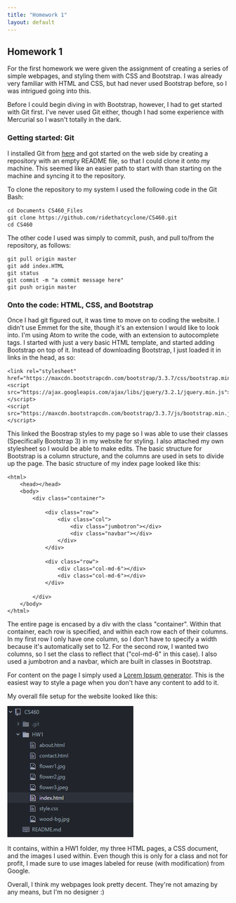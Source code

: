 ```yaml
---
title: "Homework 1"
layout: default
---
```


## Homework 1
For the first homework we were given the assignment of creating a series of simple webpages, and styling them with CSS and Bootstrap. I was already very familiar with HTML and CSS, but had never used Bootstrap before, so I was intrigued going into this.

Before I could begin diving in with Bootstrap, however, I had to get started with Git first. I've never used Git either, though I had some experience with Mercurial so I wasn't totally in the dark.

### Getting started: Git
I installed Git from [here](https://git-scm.com/) and got started on the web side by creating a repository with an empty README file, so that I could clone it onto my machine. This seemed like an easier path to start with than starting on the machine and syncing it to the repository.

To clone the repository to my system I used the following code in the Git Bash:

```
cd Documents CS460_Files
git clone https://github.com/ridethatcyclone/CS460.git
cd CS460
```

The other code I used was simply to commit, push, and pull to/from the repository, as follows:

```
git pull origin master
git add index.HTML
git status
git commit -m "a commit message here"
git push origin master
```

### Onto the code: HTML, CSS, and Bootstrap
Once I had git figured out, it was time to move on to coding the website. I didn't use Emmet for the site, though it's an extension I would like to look into. I'm using Atom to write the code, with an extension to autocomplete tags. I started with just a very basic HTML template, and started adding Bootstrap on top of it. Instead of downloading Bootstrap, I just loaded it in links in the head, as so:

```
<link rel="stylesheet" href="https://maxcdn.bootstrapcdn.com/bootstrap/3.3.7/css/bootstrap.min.css">
<script src="https://ajax.googleapis.com/ajax/libs/jquery/3.2.1/jquery.min.js"></script>
<script src="https://maxcdn.bootstrapcdn.com/bootstrap/3.3.7/js/bootstrap.min.js"></script>
```

This linked the Boostrap styles to my page so I was able to use their classes (Specifically Bootstrap 3) in my website for styling. I also attached my own stylesheet so I would be able to make edits. The basic structure for Bootstrap is a column structure, and the columns are used in sets to divide up the page. The basic structure of my index page looked like this:

```
<html>
    <head></head>
    <body>
        <div class="container">

            <div class="row">
                <div class="col">
                    <div class="jumbotron"></div>
                    <div class="navbar"></div>
                </div>
            </div>

            <div class="row">
                <div class="col-md-6"></div>
                <div class="col-md-6"></div>
            </div>

        </div>
    </body>
</html>
```

The entire page is encased by a div with the class "container". Within that container, each row is specified, and within each row each of their columns. In my first row I only have one column, so I don't have to specify a width because it's automatically set to 12. For the second row, I wanted two columns, so I set the class to reflect that ("col-md-6" in this case). I also used a jumbotron and a navbar, which are built in classes in Bootstrap.

For content on the page I simply used a [Lorem Ipsum generator](http://www.lipsum.com/). This is the easiest way to style a page when you don't have any content to add to it.

My overall file setup for the website looked like this:

![Image of File System](files.png)

It contains, within a HW1 folder, my three HTML pages, a CSS document, and the images I used within. Even though this is only for a class and not for profit, I made sure to use images labeled for reuse (with modification) from Google.

Overall, I think my webpages look pretty decent. They're not amazing by any means, but I'm no designer :) 
